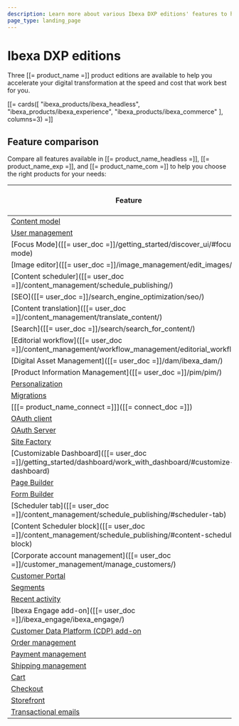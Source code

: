 ```yaml
---
description: Learn more about various Ibexa DXP editions' features to help yourself choose the right one for your project.
page_type: landing_page
---
```


# Ibexa DXP editions

Three [[= product_name =]] product editions are available to help you accelerate your digital transformation at the speed and cost that work best for you.

[[= cards([
"ibexa_products/ibexa_headless",
"ibexa_products/ibexa_experience",
"ibexa_products/ibexa_commerce"
], columns=3) =]]

## Feature comparison

Compare all features available in [[= product_name_headless =]], [[= product_name_exp =]], and [[= product_name_com =]] to help you choose the right products for your needs:

| Feature | [[= product_name_headless =]] | [[= product_name_exp =]] | [[= product_name_com =]] |
|-----------------|-----------------|-----------------|-----------------|
| [Content model](content_model.md) | &#10004; | &#10004; | &#10004; |
| [User management](user_management_guide.md) | &#10004; | &#10004; | &#10004; |
| [Focus Mode]([[= user_doc =]]/getting_started/discover_ui/#focus-mode) | &#10004; | &#10004; | &#10004; |
| [Image editor]([[= user_doc =]]/image_management/edit_images/) | &#10004; | &#10004; | &#10004; |
| [Content scheduler]([[= user_doc =]]/content_management/schedule_publishing/) | &#10004; | &#10004; | &#10004; |
| [SEO]([[= user_doc =]]/search_engine_optimization/seo/) | &#10004; | &#10004; | &#10004; |
| [Content translation]([[= user_doc =]]/content_management/translate_content/) | &#10004; | &#10004; | &#10004; |
| [Search]([[= user_doc =]]/search/search_for_content/) | &#10004; | &#10004; | &#10004; |
| [Editorial workflow]([[= user_doc =]]/content_management/workflow_management/editorial_workflow/) | &#10004; | &#10004; | &#10004; |
| [Digital Asset Management]([[= user_doc =]]/dam/ibexa_dam/) | &#10004; | &#10004; | &#10004; |
| [Product Information Management]([[= user_doc =]]/pim/pim/) | &#10004; | &#10004; | &#10004; |
| [Personalization](personalization_guide.md) | &#10004; | &#10004; | &#10004; |
| [Migrations](managing_migrations.md) | &#10004; | &#10004; | &#10004; |
| [[[= product_name_connect =]]]([[= connect_doc =]]) | &#10004; | &#10004; | &#10004; |
| [OAuth client](oauth_client.md) | &#10004; | &#10004; | &#10004; |
| [OAuth Server](oauth_server.md) | &#10004; | &#10004; | &#10004; |
| [Site Factory](site_factory.md) |  | &#10004; | &#10004; |
| [Customizable Dashboard]([[= user_doc =]]/getting_started/dashboard/work_with_dashboard/#customize-dashboard) |  | &#10004; | &#10004; |
| [Page Builder](page_builder_guide.md) |  | &#10004; | &#10004; |
| [Form Builder](form_builder_guide.md) |  | &#10004; | &#10004; |
| [Scheduler tab]([[= user_doc =]]/content_management/schedule_publishing/#scheduler-tab) |  | &#10004; | &#10004; |
| [Content Scheduler block]([[= user_doc =]]/content_management/schedule_publishing/#content-scheduler-block) |  | &#10004; | &#10004; |
| [Corporate account management]([[= user_doc =]]/customer_management/manage_customers/) |  | &#10004; | &#10004; |
| [Customer Portal](customer_portal_guide.md) |  | &#10004; | &#10004; |
| [Segments](segments_admin_panel.md) |  | &#10004; | &#10004; |
| [Recent activity](recent_activity.md) |  | &#10004; | &#10004; |
| [Ibexa Engage add-on]([[= user_doc =]]/ibexa_engage/ibexa_engage/) |  | &#10004; | &#10004; |
| [Customer Data Platform (CDP) add-on](cdp_guide.md) |  | &#10004; | &#10004; |
| [Order management](order_management.md) |  |  | &#10004; |
| [Payment management](payment.md) |  |  | &#10004; |
| [Shipping management](shipping_management.md) |  |  | &#10004; |
| [Cart](cart.md) |  |  | &#10004; |
| [Checkout](checkout.md) |  |  | &#10004; |
| [Storefront](storefront.md) |  |  | &#10004; |
| [Transactional emails](transactional_emails.md) |  |  | &#10004; |